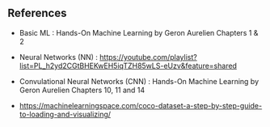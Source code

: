 ## References
* Basic ML : Hands-On Machine Learning by Geron Aurelien 
           Chapters 1 & 2
           
* Neural Networks (NN) : https://youtube.com/playlist?list=PL_h2yd2CGtBHEKwEH5iqTZH85wLS-eUzv&feature=shared

* Convulational Neural Networks (CNN) : Hands-On Machine Learning by Geron Aurelien 
                                      Chapters 10, 11 and 14
* https://machinelearningspace.com/coco-dataset-a-step-by-step-guide-to-loading-and-visualizing/
